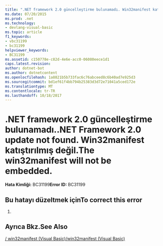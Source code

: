 ```yaml
---
title: ".NET framework 2.0 güncelleştirme bulunamadı. Win32manifest katıştırılmış değil."
ms.date: 07/20/2015
ms.prod: .net
ms.technology:
- devlang-visual-basic
ms.topic: article
f1_keywords:
- vbc31199
- bc31199
helpviewer_keywords:
- BC31199
ms.assetid: c150778e-c82d-4e6e-acc0-06080eece1d1
caps.latest.revision: 
author: dotnet-bot
ms.author: dotnetcontent
ms.openlocfilehash: 1a8821b5b733fac6c76abceed8c6b40ad7e925d3
ms.sourcegitcommit: bd1ef61f4bb794b25383d3d72e71041a5ced172e
ms.translationtype: MT
ms.contentlocale: tr-TR
ms.lasthandoff: 10/18/2017
---
```

# <a name="net-framework-20-update-not-found-the-win32manifest-will-not-be-embedded"></a><span data-ttu-id="9df4f-103">.NET framework 2.0 güncelleştirme bulunamadı.</span><span class="sxs-lookup"><span data-stu-id="9df4f-103">.NET Framework 2.0 update not found.</span></span> <span data-ttu-id="9df4f-104">Win32manifest katıştırılmış değil.</span><span class="sxs-lookup"><span data-stu-id="9df4f-104">The win32manifest will not be embedded.</span></span>
<span data-ttu-id="9df4f-105">**Hata Kimliği:** BC31199</span><span class="sxs-lookup"><span data-stu-id="9df4f-105">**Error ID:** BC31199</span></span>  
  
## <a name="to-correct-this-error"></a><span data-ttu-id="9df4f-106">Bu hatayı düzeltmek için</span><span class="sxs-lookup"><span data-stu-id="9df4f-106">To correct this error</span></span>  
  
1.  
  
## <a name="see-also"></a><span data-ttu-id="9df4f-107">Ayrıca Bkz.</span><span class="sxs-lookup"><span data-stu-id="9df4f-107">See Also</span></span>  
 [<span data-ttu-id="9df4f-108">/ win32manifest (Visual Basic)</span><span class="sxs-lookup"><span data-stu-id="9df4f-108">/win32manifest (Visual Basic)</span></span>](../../visual-basic/reference/command-line-compiler/win32manifest.md)
